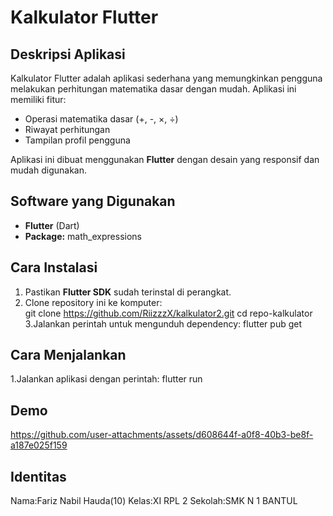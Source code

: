 # Kalkulator Flutter

## Deskripsi Aplikasi
Kalkulator Flutter adalah aplikasi sederhana yang memungkinkan pengguna melakukan perhitungan matematika dasar dengan mudah. Aplikasi ini memiliki fitur:  
- Operasi matematika dasar (+, -, ×, ÷)  
- Riwayat perhitungan  
- Tampilan profil pengguna  

Aplikasi ini dibuat menggunakan **Flutter** dengan desain yang responsif dan mudah digunakan.  

## Software yang Digunakan
- **Flutter** (Dart)  
- **Package:** math_expressions  

## Cara Instalasi
1. Pastikan **Flutter SDK** sudah terinstal di perangkat.  
2. Clone repository ini ke komputer:  
   git clone https://github.com/RiizzzX/kalkulator2.git
   cd repo-kalkulator
3.Jalankan perintah untuk mengunduh dependency:
   flutter pub get
## Cara Menjalankan
1.Jalankan aplikasi dengan perintah:
  flutter run
## Demo
 

https://github.com/user-attachments/assets/d608644f-a0f8-40b3-be8f-a187e025f159


## Identitas
 Nama:Fariz Nabil Hauda(10)
 Kelas:XI RPL 2
 Sekolah:SMK N 1 BANTUL



